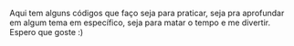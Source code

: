 Aqui tem alguns códigos que faço seja para praticar, seja pra aprofundar em algum tema em específico, seja para matar o tempo e me divertir. Espero que goste :)
